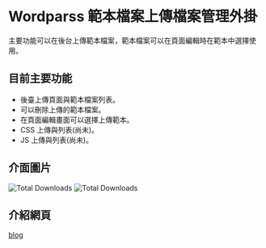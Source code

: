 # Wordparss 範本檔案上傳檔案管理外掛
主要功能可以在後台上傳範本檔案，範本檔案可以在頁面編輯時在範本中選擇使用。

## 目前主要功能
- 後臺上傳頁面與範本檔案列表。
- 可以刪除上傳的範本檔案。
- 在頁面編輯畫面可以選擇上傳範本。
- CSS 上傳與列表(尚未)。
- JS 上傳與列表(尚未)。

## 介面圖片
<img src="https://dafatime.idv.tw/wp-content/uploads/2025/06/plugin_d01.png" alt="Total Downloads">
<img src="https://dafatime.idv.tw/wp-content/uploads/2025/06/plugin_d01.png" alt="Total Downloads">

## 介紹網頁
<a href="https://dafatime.idv.tw/2025/06/wordpress-%e4%be%86%e9%96%8b%e7%99%bc%e4%b8%80%e5%80%8b%e5%8f%af%e4%bb%a5%e5%be%9e%e5%be%8c%e5%8f%b0%e4%b8%8a%e5%82%b3%e7%af%84%e6%9c%ac%e6%aa%94%e6%a1%88%e7%9a%84%e7%ae%a1%e7%90%86%e5%a4%96%e6%8e%9b/">blog</a>
